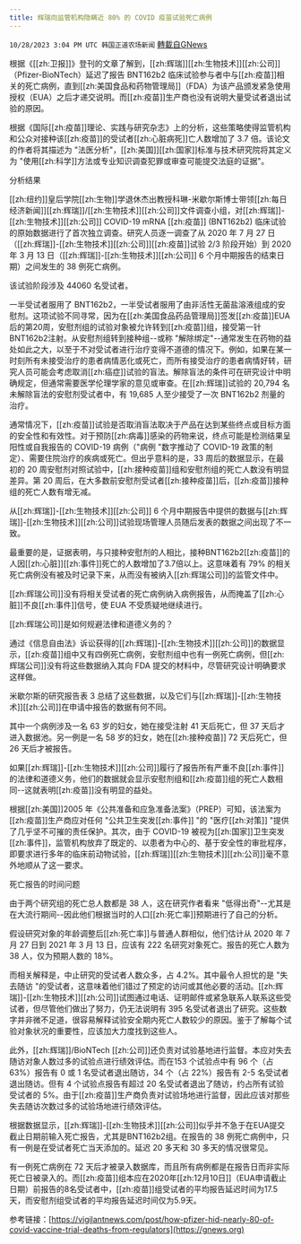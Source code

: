 ```yaml
---
title: 辉瑞向监管机构隐瞒近 80% 的 COVID 疫苗试验死亡病例
---
```

`10/28/2023 3:04 PM UTC 韩国正道农场新闻` [轉載自GNews](https://gnews.org/articles/1892554)

 
根据《[[zh:卫报]]》登刊的文章了解到，[[zh:辉瑞]][[zh:生物技术]][[zh:公司]]（Pfizer-BioNTech）延迟了报告 BNT162b2 临床试验参与者中与[[zh:疫苗]]相关的死亡病例，直到[[zh:美国食品和药物管理局]]（FDA）为该产品颁发紧急使用授权（EUA）之后才递交说明。而[[zh:疫苗]]生产商也没有说明大量受试者退出试验的原因。

  

根据《国际[[zh:疫苗]]理论、实践与研究杂志》上的分析，这些策略使得监管机构和公众对接种该[[zh:疫苗]]的受试者[[zh:心脏病死]]亡人数增加了 3.7 倍。该论文的作者将其描述为 "法医分析"，[[zh:美国]][[zh:国家]]标准与技术研究院将其定义为 "使用[[zh:科学]]方法或专业知识调查犯罪或审查可能提交法庭的证据"。

  

分析结果

[[zh:纽约]]皇后学院[[zh:生物]]学退休杰出教授科琳-米歇尔斯博士带领[[zh:每日经济新闻]][[zh:辉瑞]]/[[zh:生物技术]][[zh:公司]]文件调查小组，对[[zh:辉瑞]]-[[zh:生物技术]][[zh:公司]] COVID-19 mRNA [[zh:疫苗]] (BNT162b2) 临床试验的原始数据进行了首次独立调查。研究人员逐一调查了从 2020 年 7 月 27 日（[[zh:辉瑞]]-[[zh:生物技术]][[zh:公司]][[zh:疫苗]]试验 2/3 阶段开始）到 2020 年 3 月 13 日（[[zh:辉瑞]]-[[zh:生物技术]][[zh:公司]] 6 个月中期报告的结束日期）之间发生的 38 例死亡病例。

该试验阶段涉及 44060 名受试者。

  

一半受试者服用了 BNT162b2，一半受试者服用了由非活性无菌盐溶液组成的安慰剂。这项试验不同寻常，因为在[[zh:美国食品药品管理局]]签发[[zh:疫苗]]EUA后的第20周，安慰剂组的试验对象被允许转到[[zh:疫苗]]组，接受第一针BNT162b2注射。从安慰剂组转到接种组--或称 "解除绑定"--通常发生在药物的益处如此之大，以至于不对受试者进行治疗变得不道德的情况下。例如，如果在某一时刻所有未接受治疗的患者病情恶化或死亡，而所有接受治疗的患者病情好转，研究人员可能会考虑取消[[zh:癌症]]试验的盲法。解除盲法的条件可在研究设计中明确规定，但通常需要医学伦理学家的意见或审查。在[[zh:辉瑞]]试验的 20,794 名未解除盲法的安慰剂受试者中，有 19,685 人至少接受了一次 BNT162b2 剂量的治疗。

  

通常情况下，[[zh:疫苗]]试验是否取消盲法取决于产品在达到某些终点或目标方面的安全性和有效性。对于预防[[zh:病毒]]感染的药物来说，终点可能是检测结果呈阳性或自我报告的 COVID-19 病例（"病例 "数字推动了 COVID-19 政策的制定）、需要住院治疗的疾病或死亡。但出乎意料的是，33 周后的数据显示，在最初的 20 周安慰剂对照试验中，[[zh:接种疫苗]]组和安慰剂组的死亡人数没有明显差异。第 20 周后，在大多数前安慰剂受试者[[zh:接种疫苗]]后，[[zh:疫苗]]接种组的死亡人数有增无减。

  

从[[zh:辉瑞]]-[[zh:生物技术]][[zh:公司]] 6 个月中期报告中提供的数据与[[zh:辉瑞]]-[[zh:生物技术]][[zh:公司]]试验现场管理人员随后发表的数据之间出现了不一致。

最重要的是，证据表明，与只接种安慰剂的人相比，接种BNT162b2[[zh:疫苗]]的人因[[zh:心脏]][[zh:事件]]死亡的人数增加了3.7倍以上。这意味着有 79% 的相关死亡病例没有被及时记录下来，从而没有被纳入[[zh:辉瑞公司]]的监管文件中。

[[zh:辉瑞公司]]没有将相关受试者的死亡病例纳入病例报告，从而掩盖了[[zh:心脏]]不良[[zh:事件]]信号，使 EUA 不受质疑地继续进行。

  

[[zh:辉瑞公司]]是如何规避法律和道德义务的？

  

通过《信息自由法》诉讼获得的[[zh:辉瑞]]-[[zh:生物技术]][[zh:公司]]的数据显示，[[zh:疫苗]]组中又有四例死亡病例，安慰剂组中也有一例死亡病例，但[[zh:辉瑞公司]]没有将这些数据纳入其向 FDA 提交的材料中，尽管研究设计明确要求这样做。

米歇尔斯的研究报告表 3 总结了这些数据，以及它们与[[zh:辉瑞]]-[[zh:生物技术]][[zh:公司]]在申请中报告的数据有何不同。

其中一个病例涉及一名 63 岁的妇女，她在接受注射 41 天后死亡，但 37 天后才进入数据池。另一例是一名 58 岁的妇女，她在[[zh:接种疫苗]] 72 天后死亡，但 26 天后才被报告。

如果[[zh:辉瑞]]-[[zh:生物技术]][[zh:公司]]履行了报告所有严重不良[[zh:事件]]的法律和道德义务，他们的数据就会显示安慰剂组和[[zh:疫苗]]组的死亡人数相同--这就表明[[zh:疫苗]]没有明显的益处。

  

根据[[zh:美国]]2005 年《公共准备和应急准备法案》（PREP）可知，该法案为[[zh:疫苗]]生产商应对任何 "公共卫生突发[[zh:事件]] "的 "医疗[[zh:对策]] "提供了几乎坚不可摧的责任保护。其次，由于 COVID-19 被视为[[zh:国家]]卫生突发[[zh:事件]]，监管机构放弃了既定的、以患者为中心的、基于安全性的审批程序，即要求进行多年的临床前动物试验，[[zh:辉瑞]][[zh:生物技术]][[zh:公司]]毫不意外地顺从了这一要求。

  

死亡报告的时间问题

  

由于两个研究组的死亡总人数都是 38 人，这在研究作者看来 "低得出奇"--尤其是在大流行期间--因此他们根据当时的人口[[zh:死亡率]]预期进行了自己的分析。

  

假设研究对象的年龄调整后[[zh:死亡率]]与普通人群相似，他们估计从 2020 年 7 月 27 日到 2021 年 3 月 13 日，应该有 222 名研究对象死亡。报告的死亡人数为 38 人，仅为预期人数的 18%。

而相关解释是，中止研究的受试者人数众多，占 4.2%。其中最令人担忧的是 "失去随访 "的受试者，这意味着他们错过了预定的访问或其他必要的活动。[[zh:辉瑞]]-[[zh:生物技术]][[zh:公司]]试图通过电话、证明邮件或紧急联系人联系这些受试者，但尽管他们做出了努力，仍无法说明有 395 名受试者退出了研究。这些数字并非微不足道，很容易解释试验安全期内死亡人数较少的原因。鉴于了解每个试验对象状况的重要性，应该加大力度找到这些人。

此外，[[zh:辉瑞]]/BioNTech [[zh:公司]]还负责对试验基地进行监督。本应对失去随访对象人数过多的试验点进行绩效评估。而在153 个试验点中有 96 个（占 63%）报告有 0 或 1 名受试者退出随访，34 个（占 22%）报告有 2-5 名受试者退出随访。但有 4 个试验点报告有超过 20 名受试者退出了随访，约占所有试验受试者的 5%。由于[[zh:疫苗]]生产商负责对试验场地进行监督，因此应该对那些失去随访次数过多的试验场地进行绩效评估。

  

根据数据显示，[[zh:辉瑞]]-[[zh:生物技术]][[zh:公司]]似乎并不急于在EUA提交截止日期前输入死亡报告，尤其是BNT162b2组。在报告的 38 例死亡病例中，只有一例是在受试者死亡当天添加的。延迟 20 多天和 30 多天的情况很常见。

有一例死亡病例在 72 天后才被录入数据库，而且所有病例都是在报告日而非实际死亡日被录入的。而[[zh:疫苗]]组本应在2020年[[zh:12月10日]]（EUA申请截止日期）前报告的8名受试者中，[[zh:疫苗]]组受试者的平均报告延迟时间为17.5天，而安慰剂组受试者的平均报告延迟时间仅为5.9天。

参考链接：[https://vigilantnews.com/post/how-pfizer-hid-nearly-80-of-covid-vaccine-trial-deaths-from-regulators](https://gnews.org)
